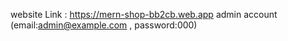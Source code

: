 website Link : https://mern-shop-bb2cb.web.app
admin account (email:admin@example.com , password:000)
